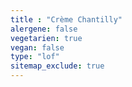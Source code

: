 ```yaml
---
title : "Crème Chantilly"
alergene: false
vegetarien: true
vegan: false
type: "lof"
sitemap_exclude: true
--- 
```

